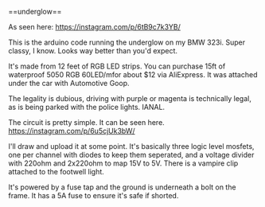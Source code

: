==underglow==

As seen here: https://instagram.com/p/6tB9c7k3YB/

This is the arduino code running the underglow on my BMW 323i. Super classy, I know. Looks way better than you'd expect.

It's made from 12 feet of RGB LED strips. You can purchase 15ft of waterproof 5050 RGB 60LED/mfor about $12 via AliExpress. It was attached under the car with Automotive Goop.

The legality is dubious, driving with purple or magenta is technically legal, as is being parked with the police lights. IANAL. 

The circuit is pretty simple. It can be seen here. https://instagram.com/p/6u5cjUk3bW/

 I'll draw and upload it at some point. It's basically three logic level mosfets, one per channel with diodes to keep them seperated, and a voltage divider with 220ohm and 2x220ohm to map 15V to 5V. There is a vampire clip attached to the footwell light. 

It's powered by a fuse tap and the ground is underneath a bolt on the frame. It has a 5A fuse to ensure it's safe if shorted. 
